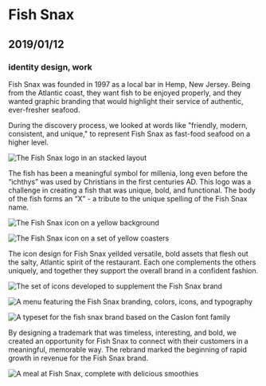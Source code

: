 # Fish Snax

## 2019/01/12

### identity design, work

Fish Snax was founded in 1997 as a local bar in Hemp, New Jersey. Being from the Atlantic coast, they want fish to be enjoyed properly, and they wanted graphic branding that would highlight their service of authentic, ever-fresher seafood.

During the discovery process, we looked at words like "friendly, modern, consistent, and unique," to represent Fish Snax as fast-food seafood on a higher level.

![The Fish Snax logo in an stacked layout](/_images/work/fish/fish-stacked.svg)

The fish has been a meaningful symbol for millenia, long even before the “ichthys” was used by Christians in the first centuries AD. This logo was a challenge in creating a fish that was unique, bold, and functional. The body of the fish forms an “X” - a tribute to the unique spelling of the Fish Snax name.

![The Fish Snax icon on a yellow background](/_images/work/fish/fish-on-yellow.svg)

![The Fish Snax icon on a set of yellow coasters](/_images/work/fish/fish-coaster.jpg)

The icon design for Fish Snax yeilded versatile, bold assets that flesh out the salty, Atlantic spirit of the restaurant. Each one complements the others uniquely, and together they support the overall brand in a confident fashion.

![The set of icons developed to supplement the Fish Snax brand](/_images/work/fish/fish-icons.svg)

![A menu featuring the Fish Snax branding, colors, icons, and typography](/_images/work/fish/fish-menu.jpg)

![A typeset for the fish snax brand based on the Caslon font family](/_images/work/fish/fish-typography.svg)

By designing a trademark that was timeless, interesting, and bold, we created an opportunity for Fish Snax to connect with their customers in a meaningful, memorable way. The rebrand marked the beginning of rapid growth in revenue for the Fish Snax brand.

![A meal at Fish Snax, complete with delicious smoothies](/_images/work/fish/fish-foods.jpg)